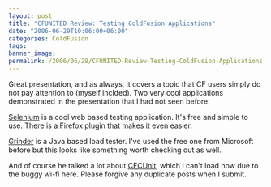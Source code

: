 ```yaml
---
layout: post
title: "CFUNITED Review: Testing ColdFusion Applications"
date: "2006-06-29T10:06:00+06:00"
categories: ColdFusion 
tags: 
banner_image: 
permalink: /2006/06/29/CFUNITED-Review-Testing-ColdFusion-Applications
---
```


Great presentation, and as always, it covers a topic that CF users simply do not pay attention to (myself inclded). Two very cool applications demonstrated in the presentation that I had not seen before:


<a href="http://www.openqa.org/selenium/">Selenium</a> is a cool web based testing application. It's free and simple to use. There is a Firefox plugin that makes it even easier. 

<a href="http://grinder.sourceforge.net/">Grinder</a> is a Java based load tester. I've used the free one from Microsoft before but this looks like something worth checking out as well.

And of course he talked a lot about <a href="http://www.cfcunit.org/">CFCUnit</a>, which I can't load now due to the buggy wi-fi here. Please forgive any duplicate posts when I submit.